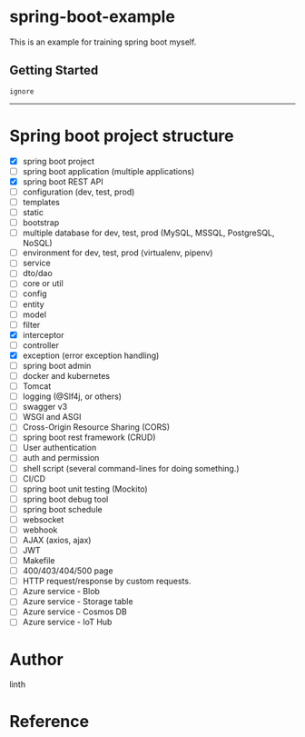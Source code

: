 # spring-boot-example
This is an example for training spring boot myself.

## Getting Started
`ignore`

---
# Spring boot project structure
- [x] spring boot project
- [ ] spring boot application (multiple applications)
- [x] spring boot REST API
- [ ] configuration (dev, test, prod)
- [ ] templates
- [ ] static
- [ ] bootstrap
- [ ] multiple database for dev, test, prod (MySQL, MSSQL, PostgreSQL, NoSQL)
- [ ] environment for dev, test, prod (virtualenv, pipenv)
- [ ] service
- [ ] dto/dao
- [ ] core or util
- [ ] config
- [ ] entity
- [ ] model
- [ ] filter
- [x] interceptor
- [ ] controller
- [x] exception (error exception handling)
- [ ] spring boot admin
- [ ] docker and kubernetes
- [ ] Tomcat
- [ ] logging (@Slf4j, or others)
- [ ] swagger v3
- [ ] WSGI and ASGI
- [ ] Cross-Origin Resource Sharing (CORS)
- [ ] spring boot rest framework (CRUD)
- [ ] User authentication
- [ ] auth and permission 
- [ ] shell script (several command-lines for doing something.)
- [ ] CI/CD
- [ ] spring boot unit testing (Mockito)
- [ ] spring boot debug tool
- [ ] spring boot schedule
- [ ] websocket
- [ ] webhook
- [ ] AJAX (axios, ajax)
- [ ] JWT
- [ ] Makefile
- [ ] 400/403/404/500 page
- [ ] HTTP request/response by custom requests.
- [ ] Azure service - Blob
- [ ] Azure service - Storage table
- [ ] Azure service - Cosmos DB
- [ ] Azure service - IoT Hub

# Author
linth

# Reference
